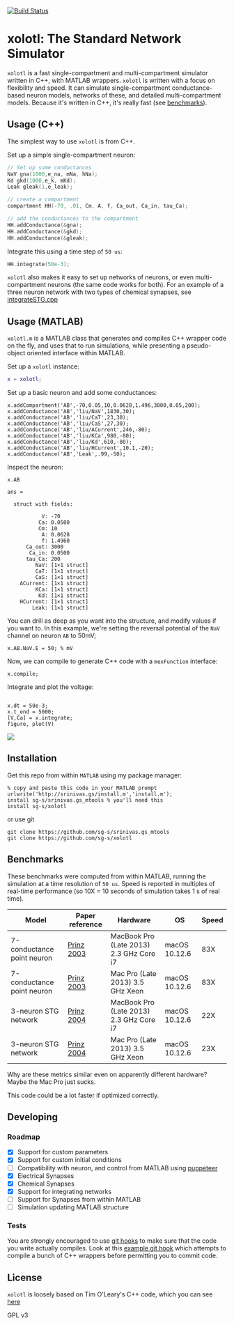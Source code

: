 [![Build Status](https://travis-ci.org/sg-s/xolotl.svg?branch=master)](https://travis-ci.org/sg-s/xolotl)

# xolotl: The Standard Network Simulator 

`xolotl` is a fast single-compartment and multi-compartment simulator written in C++, with MATLAB wrappers. `xolotl` is written with a focus on flexibility and speed. It can simulate single-compartment conductance-based neuron models, networks of these, and detailed multi-compartment models. Because it's written in C++, it's really fast (see [benchmarks](##Benchmarks)). 

## Usage (C++)

The simplest way to use `xolotl` is from C++. 

Set up a simple single-compartment neuron:

```c++
// Set up some conductances 
NaV gna(1000,e_na, mNa, hNa);
Kd gkd(1000,e_k, mKd);
Leak gleak(1,e_leak);

// create a compartment 
compartment HH(-70, .01, Cm, A, f, Ca_out, Ca_in, tau_Ca);

// add the conductances to the compartment 
HH.addConductance(&gna);
HH.addConductance(&gkd);
HH.addConductance(&gleak);
```

Integrate this using a time step of `50 us`:

```c++
HH.integrate(50e-3);
```

`xolotl` also makes it easy to set up networks of neurons, or even multi-compartment neurons (the same code works for both). For an example of a three neuron network with two types of chemical synapses, see [integrateSTG.cpp](/examples/mex/integrateSTG.cpp)

## Usage (MATLAB)

`xolotl.m` is a MATLAB class that generates and compiles C++ wrapper code on the fly, and uses that to run simulations, while presenting a pseudo-object oriented interface within MATLAB. 

Set up a `xolotl` instance:

```matlab
x = xolotl;
```

Set up a basic neuron and add some conductances:

```
x.addCompartment('AB',-70,0.05,10,0.0628,1.496,3000,0.05,200);
x.addConductance('AB','liu/NaV',1830,30);
x.addConductance('AB','liu/CaT',23,30);
x.addConductance('AB','liu/CaS',27,30);
x.addConductance('AB','liu/ACurrent',246,-80);
x.addConductance('AB','liu/KCa',980,-80);
x.addConductance('AB','liu/Kd',610,-80);
x.addConductance('AB','liu/HCurrent',10.1,-20);
x.addConductance('AB','Leak',.99,-50);
```

Inspect the neuron:

```
x.AB

ans = 

  struct with fields:

           V: -70
          Ca: 0.0500
          Cm: 10
           A: 0.0628
           f: 1.4960
      Ca_out: 3000
       Ca_in: 0.0500
      tau_Ca: 200
         NaV: [1×1 struct]
         CaT: [1×1 struct]
         CaS: [1×1 struct]
    ACurrent: [1×1 struct]
         KCa: [1×1 struct]
          Kd: [1×1 struct]
    HCurrent: [1×1 struct]
        Leak: [1×1 struct]

```

You can drill as deep as you want into the structure, and modify values if you want to. In this example, we're setting the reversal potential of the `NaV` channel on neuron `AB` to 50mV;

```
x.AB.NaV.E = 50; % mV
```

Now, we can compile to generate C++ code with a `mexFunction` interface:

```
x.compile;
```

Integrate and plot the voltage:

```

x.dt = 50e-3;
x.t_end = 5000;
[V,Ca] = x.integrate;
figure, plot(V)
```

![](https://user-images.githubusercontent.com/6005346/30713658-ff96faf4-9edd-11e7-9db1-a2ca4f2f0567.png)


## Installation

Get this repo from within `MATLAB` using my package manager:

```
% copy and paste this code in your MATLAB prompt
urlwrite('http://srinivas.gs/install.m','install.m'); 
install sg-s/srinivas.gs_mtools % you'll need this
install sg-s/xolotl
```

or use git

```
git clone https://github.com/sg-s/srinivas.gs_mtools
git clone https://github.com/sg-s/xolotl
```


## Benchmarks

These benchmarks were computed from within MATLAB, running the simulation at a time resolution of `50 us`. Speed is reported in multiples of real-time performance (so 10X = 10 seconds of simulation takes 1 s of real time).

| Model          | Paper reference | Hardware  | OS | Speed | 
| -------          | ------- | ----------- | ------ | -- |
| 7-conductance point neuron  | [Prinz 2003](http://jn.physiology.org/content/90/6/3998)  |  MacBook Pro (Late 2013) 2.3 GHz Core i7    | macOS 10.12.6 | 83X | 
| 7-conductance point neuron  | [Prinz 2003](http://jn.physiology.org/content/90/6/3998)  |  Mac Pro (Late 2013) 3.5 GHz Xeon  | macOS 10.12.6   | 83X | 
| 3-neuron STG network | [Prinz 2004](https://www.nature.com/neuro/journal/v7/n12/full/nn1352.html)  |  MacBook Pro (Late 2013) 2.3 GHz Core i7  | macOS 10.12.6   | 22X | 
| 3-neuron STG network  | [Prinz 2004](https://www.nature.com/neuro/journal/v7/n12/full/nn1352.html)  |  Mac Pro (Late 2013) 3.5 GHz Xeon  | macOS 10.12.6   | 23X | 

Why are these metrics similar even on apparently different hardware? Maybe the Mac Pro just sucks. 

This code could be a lot faster if optimized correctly. 

## Developing 

### Roadmap

- [x] Support for custom parameters
- [x] Support for custom initial conditions
- [ ] Compatibility with neuron, and control from MATLAB using [puppeteer](https://github.com/sg-s/puppeteer)
- [x] Electrical Synapses 
- [x] Chemical Synapses
- [x] Support for integrating networks
- [ ] Support for Synapses from within MATLAB
- [ ] Simulation updating MATLAB structure

### Tests

You are strongly encouraged to use [git hooks](https://git-scm.com/docs/githooks) to make sure that the code you write actually compiles. Look at this [example git hook](dev/pre-commit) which attempts to compile a bunch of C++ wrappers before permitting you to commit code. 



## License 

`xolotl` is loosely based on Tim O'Leary's C++ code, which you can see [here](https://github.com/marderlab/oleary_et_al_2014)

GPL v3

